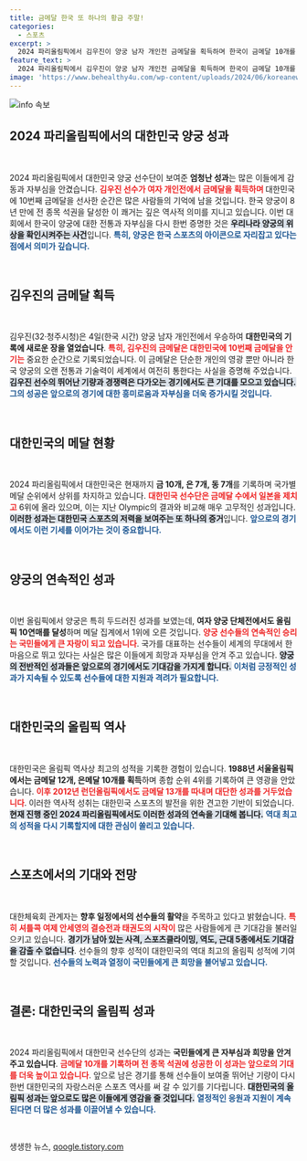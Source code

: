 ```yaml
---
title: 금메달 한국 또 하나의 황금 주말!
categories:
  - 스포츠
excerpt: >
  2024 파리올림픽에서 김우진이 양궁 남자 개인전 금메달을 획득하며 한국이 금메달 10개를 얻었다. 양궁 전 종목 석권, 메달 순위 일본 제치기 등 놀라운 성과가 이어져 기대감이 더해지고 있다!
feature_text: >
  2024 파리올림픽에서 김우진이 양궁 남자 개인전 금메달을 획득하며 한국이 금메달 10개를 얻었다. 양궁 전 종목 석권, 메달 순위 일본 제치기 등 놀라운 성과가 이어져 기대감이 더해지고 있다!
image: 'https://www.behealthy4u.com/wp-content/uploads/2024/06/koreanews.jpg'
---
```


<p><img src="https://www.behealthy4u.com/wp-content/uploads/2024/06/koreanews.jpg" alt="info 속보" /></p>

<h2 data-ke-size="size26">2024 파리올림픽에서의 대한민국 양궁 성과</h2>

<p data-ke-size="size16">&nbsp;</p>

<p>2024 파리올림픽에서 대한민국 양궁 선수단이 보여준 <b>엄청난 성과</b>는 많은 이들에게 감동과 자부심을 안겼습니다. <b><span style="color: #ee2323;">김우진 선수가 여자 개인전에서 금메달을 획득하며 </span></b>대한민국에 10번째 금메달을 선사한 순간은 많은 사람들의 기억에 남을 것입니다. 한국 양궁이 8년 만에 전 종목 석권을 달성한 이 쾌거는 깊은 역사적 의미를 지니고 있습니다. 이번 대회에서 한국이 양궁에 대한 전통과 자부심을 다시 한번 증명한 것은 <b><span style="background-color: #21538527;">우리나라 양궁의 위상을 확인시켜주는 사건</span></b>입니다. <b><span style="color: #1a5490;">특히, 양궁은 한국 스포츠의 아이콘으로 자리잡고 있다는 점에서 의미가 깊습니다.</span></b></p>

<p data-ke-size="size16">&nbsp;</p>

<h2 data-ke-size="size26">김우진의 금메달 획득</h2>

<p data-ke-size="size16">&nbsp;</p>

<p>김우진(32·청주시청)은 4일(한국 시간) 양궁 남자 개인전에서 우승하여 <b>대한민국의 기록에 새로운 장을 열었습니다</b>. <b><span style="color: #ee2323;">특히, 김우진의 금메달은 대한민국에 10번째 금메달을 안기는</span></b> 중요한 순간으로 기록되었습니다. 이 금메달은 단순한 개인의 영광 뿐만 아니라 한국 양궁의 오랜 전통과 기술력이 세계에서 여전히 통한다는 사실을 증명해 주었습니다. <b><span style="background-color: #21538527;">김우진 선수의 뛰어난 기량과 경쟁력은 다가오는 경기에서도 큰 기대를 모으고 있습니다.</span></b> <b><span style="color: #1a5490;">그의 성공은 앞으로의 경기에 대한 흥미로움과 자부심을 더욱 증가시킬 것입니다.</span></b></p>

<p data-ke-size="size16">&nbsp;</p>

<h2 data-ke-size="size26">대한민국의 메달 현황</h2>

<p data-ke-size="size16">&nbsp;</p>

<p>2024 파리올림픽에서 대한민국은 현재까지 <b>금 10개, 은 7개, 동 7개</b>를 기록하며 국가별 메달 순위에서 상위를 차지하고 있습니다. <b><span style="color: #ee2323;">대한민국 선수단은 금메달 수에서 일본을 제치고</span></b> 6위에 올라 있으며, 이는 지난 Olympic의 결과와 비교해 매우 고무적인 성과입니다. <b><span style="background-color: #21538527;">이러한 성과는 대한민국 스포츠의 저력을 보여주는 또 하나의 증거</span></b>입니다. <b><span style="color: #1a5490;">앞으로의 경기에서도 이런 기세를 이어가는 것이 중요합니다.</span></b></p>

<p data-ke-size="size16">&nbsp;</p>

<h2 data-ke-size="size26">양궁의 연속적인 성과</h2>

<p data-ke-size="size16">&nbsp;</p>

<p>이번 올림픽에서 양궁은 특히 두드러진 성과를 보였는데, <b>여자 양궁 단체전에서도 올림픽 10연매를 달성</b>하며 메달 집계에서 1위에 오른 것입니다. <b><span style="color: #ee2323;">양궁 선수들의 연속적인 승리는 국민들에게 큰 자랑이 되고 있습니다</span></b>. 국가를 대표하는 선수들이 세계의 무대에서 한 마음으로 뛰고 있다는 사실은 많은 이들에게 희망과 자부심을 안겨 주고 있습니다. <b><span style="background-color: #21538527;">양궁의 전반적인 성과들은 앞으로의 경기에서도 기대감을 가지게 합니다.</span></b> <b><span style="color: #1a5490;">이처럼 긍정적인 성과가 지속될 수 있도록 선수들에 대한 지원과 격려가 필요합니다.</span></b></p>

<p data-ke-size="size16">&nbsp;</p>

<h2 data-ke-size="size26">대한민국의 올림픽 역사</h2>

<p data-ke-size="size16">&nbsp;</p>

<p>대한민국은 올림픽 역사상 최고의 성적을 기록한 경험이 있습니다. <b>1988년 서울올림픽에서는 금메달 12개, 은메달 10개를 획득</b>하며 종합 순위 4위를 기록하여 큰 영광을 안았습니다. <b><span style="color: #ee2323;">이후 2012년 런던올림픽에서도 금메달 13개를 따내며 대단한 성과를 거두었습니다</span></b>. 이러한 역사적 성취는 대한민국 스포츠의 발전을 위한 견고한 기반이 되었습니다. <b><span style="background-color: #21538527;">현재 진행 중인 2024 파리올림픽에서도 이러한 성과의 연속을 기대해 봅니다.</span></b> <b><span style="color: #1a5490;">역대 최고의 성적을 다시 기록할지에 대한 관심이 쏠리고 있습니다.</span></b></p>

<p data-ke-size="size16">&nbsp;</p>

<h2 data-ke-size="size26">스포츠에서의 기대와 전망</h2>

<p data-ke-size="size16">&nbsp;</p>

<p>대한체육회 관계자는 <b>향후 일정에서의 선수들의 활약</b>을 주목하고 있다고 밝혔습니다. <b><span style="color: #ee2323;">특히 셔틀콕 여제 안세영의 결승전과 태권도의 시작이</span></b> 많은 사람들에게 큰 기대감을 불러일으키고 있습니다. <b><span style="background-color: #21538527;">경기가 남아 있는 사격, 스포츠클라이밍, 역도, 근대 5종에서도 기대감을 감출 수 없습니다</span></b>. 선수들의 향후 성적이 대한민국의 역대 최고의 올림픽 성적에 기여할 것입니다. <b><span style="color: #1a5490;">선수들의 노력과 열정이 국민들에게 큰 희망을 불어넣고 있습니다.</span></b></p>

<p data-ke-size="size16">&nbsp;</p>

<h2 data-ke-size="size26">결론: 대한민국의 올림픽 성과</h2>

<p data-ke-size="size16">&nbsp;</p>

<p>2024 파리올림픽에서 대한민국 선수단의 성과는 <b>국민들에게 큰 자부심과 희망을 안겨주고 있습니다</b>. <b><span style="color: #ee2323;">금메달 10개를 기록하며 전 종목 석권에 성공한 이 성과는 앞으로의 기대를 더욱 높이고 있습니다</span></b>. 앞으로 남은 경기를 통해 선수들이 보여줄 뛰어난 기량이 다시 한번 대한민국의 자랑스러운 스포츠 역사를 써 갈 수 있기를 기다립니다. <b><span style="background-color: #21538527;">대한민국의 올림픽 성과는 앞으로도 많은 이들에게 영감을 줄 것입니다.</span></b> <b><span style="color: #1a5490;">열정적인 응원과 지원이 계속된다면 더 많은 성과를 이끌어낼 수 있습니다.</span></b></p>

<p data-ke-size="size16">&nbsp;</p>
생생한 뉴스, <a href="https://qoogle.tistory.com" rel="dofollow">qoogle.tistory.com</a>


